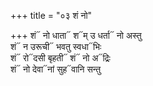 +++
title = "०३ शं नो"

+++
शं᳓ नो धाता᳓ श᳓म् उ धर्ता᳓ नो अस्तु  
शं᳓ न उरूची᳓ भवतु स्वधा᳓भिः  
शं᳓ रो᳓दसी बृहती᳓ शं᳓ नो अ᳓द्रिः  
शं᳓ नो देवा᳓नां सुह᳓वानि सन्तु